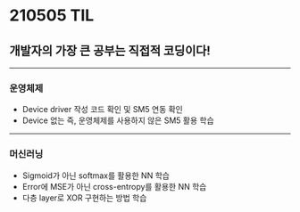 # 210505 TIL
## 개발자의 가장 큰 공부는 직접적 코딩이다!
-----------------------
### 운영체제
  * Device driver 작성 코드 확인 및 SM5 연동 확인
  * Device 없는 즉, 운영체제를 사용하지 않은 SM5 활용 학습
-------------------
### 머신러닝
  * Sigmoid가 아닌 softmax를 활용한 NN 학습
  * Error에 MSE가 아닌 cross-entropy를 활용한 NN 학습
  * 다층 layer로 XOR 구현하는 방법 학습
